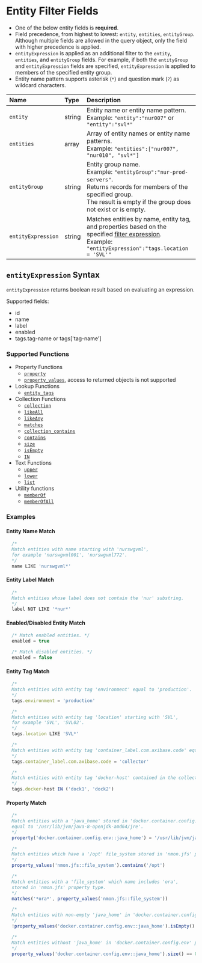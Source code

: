 # Entity Filter Fields

* One of the below entity fields is **required**.
* Field precedence, from highest to lowest: `entity`, `entities`, `entityGroup`. Although multiple fields are allowed in the query object, only the field with higher precedence is applied.
* `entityExpression` is applied as an additional filter to the `entity`, `entities`, and `entityGroup` fields. For example, if both the `entityGroup` and `entityExpression` fields are specified, `entityExpression` is applied to members of the specified entity group.
* Entity name pattern supports asterisk (`*`) and question mark (`?`) as wildcard characters.

| **Name**  | **Type** | **Description**  |
|:---|:---|:---|
| `entity`   | string | Entity name or entity name pattern.<br>Example: `"entity":"nur007"` or `"entity":"svl*"` |
| `entities` | array | Array of entity names or entity name patterns.<br>Example: `"entities":["nur007", "nur010", "svl*"]`|
| `entityGroup` | string | Entity group name. <br>Example: `"entityGroup":"nur-prod-servers"`.<br>Returns records for members of the specified group.<br>The result is empty if the group does not exist or is empty.|
| `entityExpression` | string | Matches entities by name, entity tag, and properties based on the specified [filter expression](#entityexpression-syntax). <br>Example: `"entityExpression":"tags.location = 'SVL'"`  |

## `entityExpression` Syntax

`entityExpression` returns boolean result based on evaluating an expression.

Supported fields:

* id
* name
* label
* enabled
* tags.tag-name or tags['tag-name']

### Supported Functions

* Property Functions
  * [`property`](../../configuration/functions-entity-groups-expression.md#property)
  * [`property_values`](../../configuration/functions-entity-groups-expression.md#property_values), access to returned objects is not supported
* Lookup Functions
  * [`entity_tags`](../../configuration/functions-entity-groups-expression.md#entity_tags)
* Collection Functions
  * [`collection`](../../configuration/functions-entity-groups-expression.md#collection)  
  * [`likeAll`](../../configuration/functions-entity-groups-expression.md#likeall)
  * [`likeAny`](../../configuration/functions-entity-groups-expression.md#likeany)
  * [`matches`](../../configuration/functions-entity-groups-expression.md#matches)  
  * [`collection_contains`](../../configuration/functions-entity-groups-expression.md#collection_contains)
  * [`contains`](../../configuration/functions-entity-groups-expression.md#contains)
  * [`size`](../../configuration/functions-entity-groups-expression.md#size)
  * [`isEmpty`](../../configuration/functions-entity-groups-expression.md#isempty)  
  * [`IN`](../../configuration/functions-entity-groups-expression.md#in)
* Text Functions
  * [`upper`](../../configuration/functions-entity-groups-expression.md#upper)
  * [`lower`](../../configuration/functions-entity-groups-expression.md#lower)
  * [`list`](../../configuration/functions-entity-groups-expression.md#list)
* Utility functions
  * [`memberOf`](../../configuration/functions-entity-groups-expression.md#memberof)
  * [`memberOfAll`](../../configuration/functions-entity-groups-expression.md#memberofall)

### Examples

#### Entity Name Match

```javascript
  /*
  Match entities with name starting with 'nurswgvml',
  for example 'nurswgvml001', 'nurswgvml772'.
  */
  name LIKE 'nurswgvml*'
```

#### Entity Label Match

```javascript
  /*
  Match entities whose label does not contain the 'nur' substring.
  */
  label NOT LIKE '*nur*'
```

#### Enabled/Disabled Entity Match

```javascript
  /* Match enabled entities. */
  enabled = true

  /* Match disabled entities. */
  enabled = false
```

#### Entity Tag Match

```javascript
  /*
  Match entities with entity tag 'environment' equal to 'production'.
  */
  tags.environment = 'production'

  /*
  Match entities with entity tag 'location' starting with 'SVL',
  for example 'SVL', 'SVL02'.
  */
  tags.location LIKE 'SVL*'

  /*
  Match entities with entity tag 'container_label.com.axibase.code' equal to 'collector'.
  */
  tags.container_label.com.axibase.code = 'collector'

  /*
  Match entities with entity tag 'docker-host' contained in the collection.
  */
  tags.docker-host IN ('dock1', 'dock2')
```

#### Property Match

```javascript
  /*
  Match entities with a 'java_home' stored in 'docker.container.config.env'
  equal to '/usr/lib/jvm/java-8-openjdk-amd64/jre'.
  */
  property('docker.container.config.env::java_home') = '/usr/lib/jvm/java-8-openjdk-amd64/jre'

  /*
  Match entities which have a '/opt' file_system stored in 'nmon.jfs' property type.
  */
  property_values('nmon.jfs::file_system').contains('/opt')

  /*
  Match entities with a 'file_system' which name includes 'ora',
  stored in 'nmon.jfs' property type.
  */
  matches('*ora*', property_values('nmon.jfs::file_system'))

  /*
  Match entities with non-empty 'java_home' in 'docker.container.config.env' property type.
  */
  !property_values('docker.container.config.env::java_home').isEmpty()

  /*
  Match entities without 'java_home' in 'docker.container.config.env' property type.
  */
  property_values('docker.container.config.env::java_home').size() == 0
```
